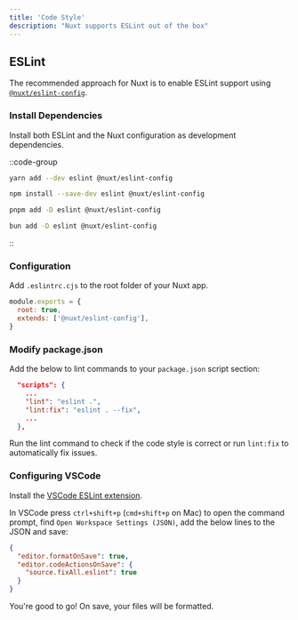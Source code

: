 ```yaml
---
title: 'Code Style'
description: "Nuxt supports ESLint out of the box"
---
```


## ESLint

The recommended approach for Nuxt is to enable ESLint support using [`@nuxt/eslint-config`](https://github.com/nuxt/eslint-config). 

### Install Dependencies

Install both ESLint and the Nuxt configuration as development dependencies.

::code-group

```bash [yarn]
yarn add --dev eslint @nuxt/eslint-config
```

```bash [npm]
npm install --save-dev eslint @nuxt/eslint-config
```

```bash [pnpm]
pnpm add -D eslint @nuxt/eslint-config
```

```bash [bun]
bun add -D eslint @nuxt/eslint-config
```

::

### Configuration

Add `.eslintrc.cjs` to the root folder of your Nuxt app.

```js
module.exports = {
  root: true,
  extends: ['@nuxt/eslint-config'],
}
```

### Modify package.json

Add the below to lint commands to your `package.json` script section:

```json
  "scripts": {
    ...
    "lint": "eslint .",
    "lint:fix": "eslint . --fix",
    ...
  },
```

Run the lint command to check if the code style is correct or run `lint:fix` to automatically fix issues.

### Configuring VSCode

Install the [VSCode ESLint extension](https://marketplace.visualstudio.com/items?itemName=dbaeumer.vscode-eslint).

In VSCode press `ctrl+shift+p` (`cmd+shift+p` on Mac) to open the command prompt, find `Open Workspace Settings (JSON)`, add the below lines to the JSON and save:

```json
{
  "editor.formatOnSave": true,
  "editor.codeActionsOnSave": {
    "source.fixAll.eslint": true
  }
}
```

You're good to go! On save, your files will be formatted. 

